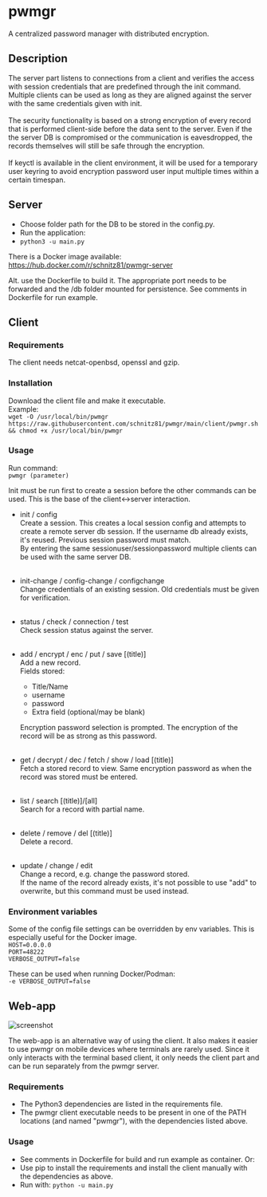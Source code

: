 # pwmgr
A centralized password manager with distributed encryption.

## Description
The server part listens to connections from a client and verifies the access with session credentials that are predefined through the init command. Multiple clients can be used as long as they are aligned  against the server with the same credentials given with init. 
<br><br>The security functionality is based on a strong encryption of every record that is performed client-side before the data sent to the server. Even if the the server DB is compromised or the communication is eavesdropped, the records themselves will still be safe through the encryption.
<br><br>If keyctl is available in the client environment, it will be used for a temporary user keyring to avoid encryption password user input multiple times within a certain timespan.

## Server
- Choose folder path for the DB to be stored in the config.py.
- Run the application: 
- ```python3 -u main.py```

There is a Docker image available:
https://hub.docker.com/r/schnitz81/pwmgr-server

Alt. use the Dockerfile to build it. The appropriate port needs to be forwarded and the /db folder mounted for persistence. See comments in Dockerfile for run example.


## Client

### Requirements

The client needs netcat-openbsd, openssl and gzip. 

### Installation
Download the client file and make it executable.<br>
Example:<br>
```wget -O /usr/local/bin/pwmgr https://raw.githubusercontent.com/schnitz81/pwmgr/main/client/pwmgr.sh && chmod +x /usr/local/bin/pwmgr```

### Usage

Run command:<br> 
```pwmgr (parameter)```

Init must be run first to create a session before the other commands can be used. This is the base of the client<->server interaction. 

- init / config<br>
  Create a session. This creates a local session config and attempts to create a remote server db session. If the username db already exists, it's reused. Previous session password must match.<br>
  By entering the same sessionuser/sessionpassword  multiple clients can be used with the same server DB.<br><br>
- init-change / config-change / configchange<br>
  Change credentials of an existing session. Old credentials must be given for verification.<br><br>
- status / check / connection / test<br>
  Check session status against the server.<br><br>
- add / encrypt / enc / put / save [(title)]<br>
  Add a new record.<br>
  Fields stored:<br>
  - Title/Name
  - username
  - password
  - Extra field (optional/may be blank)

  Encryption password selection is prompted. The encryption of the record will be as strong as this password.<br><br> 
- get / decrypt / dec / fetch / show / load [(title)]<br>
  Fetch a stored record to view. Same encryption password as when the record was stored must be entered.<br><br>  
- list / search [(title)]/[all]<br>
  Search for a record with partial name.<br><br>
- delete / remove / del [(title)]<br>
  Delete a record.<br><br>
- update / change / edit<br>
  Change a record, e.g. change the password stored.<br>
  If the name of the record already exists, it's not possible to use "add" to overwrite, but this command must be used instead. 

### Environment variables

Some of the config file settings can be overridden by env variables. This is especially useful for the Docker image.<br>
```HOST=0.0.0.0```<br>
```PORT=48222```<br>
```VERBOSE_OUTPUT=false```<br>

These can be used when running Docker/Podman:<br>
```-e VERBOSE_OUTPUT=false```<br>

## Web-app

![screenshot](webapp/images/screenshot.png)

The web-app is an alternative way of using the client. It also makes it easier to use pwmgr on mobile devices where terminals are rarely used.
Since it only interacts with the terminal based client, it only needs the client part and can be run separately from the pwmgr server. 

### Requirements

- The Python3 dependencies are listed in the requirements file.
- The pwmgr client executable needs to be present in one of the PATH locations (and named "pwmgr"), with the dependencies listed above.

### Usage

- See comments in Dockerfile for build and run example as container. Or:<br>
- Use pip to install the requirements and install the client manually with the dependencies as above.
- Run with: ```python -u main.py```<br>
